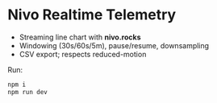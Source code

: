 
# Nivo Realtime Telemetry
- Streaming line chart with **nivo.rocks**
- Windowing (30s/60s/5m), pause/resume, downsampling
- CSV export; respects reduced-motion

Run:
```bash
npm i
npm run dev
```
